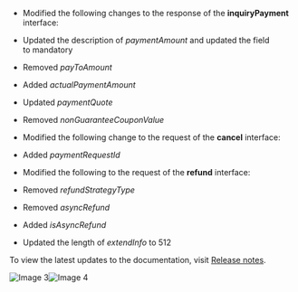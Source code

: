 *   Modified the following changes to the response of the **inquiryPayment** interface:

*   Updated the description of _paymentAmount_ and updated the field to mandatory
*   Removed _payToAmount_
*   Added _actualPaymentAmount_
*   Updated _paymentQuote_
*   Removed _nonGuaranteeCouponValue_

*   Modified the following change to the request of the **cancel** interface:

*   Added _paymentRequestId_

*   Modified the following to the request of the **refund** interface:

*   Removed _refundStrategyType_
*   Removed _asyncRefund_
*   Added _isAsyncRefund_
*   Updated the length of _extendInfo_ to 512

To view the latest updates to the documentation, visit [Release notes](https://global.alipay.com/docs/releasenotes).

![Image 3](https://ac.alipay.com/storage/2021/5/20/19b2c126-9442-4f16-8f20-e539b1db482a.png)![Image 4](https://ac.alipay.com/storage/2021/5/20/e9f3f154-dbf0-455f-89f0-b3d4e0c14481.png)